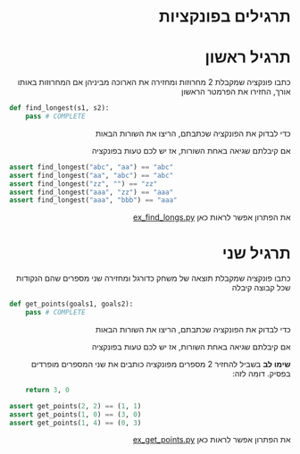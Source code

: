 <div dir="rtl">

תרגילים בפונקציות
================

# תרגיל ראשון 
כתבו פונקציה שמקבלת 2 מחרוזות ומחזירה את הארוכה מביניהן
אם המחרוזות באותו אורך, החזירו את הפרמטר הראשון

<div dir="ltr">

```python
def find_longest(s1, s2):
    pass # COMPLETE
```

</div>
 
 כדי לבדוק את הפונקציה שכתבתם, הריצו את השורות הבאות
 
 אם קיבלתם שגיאה באחת השורות, אז יש לכם טעות בפונקציה
 
<div dir="ltr"> 

```python
assert find_longest("abc", "aa") == "abc"
assert find_longest("aa", "abc") == "abc"
assert find_longest("zz", "") == "zz"
assert find_longest("aaa", "zz") == "aaa"
assert find_longest("aaa", "bbb") == "aaa"
``` 

</div>

את הפתרון אפשר לראות כאן [ex_find_longs.py](./ex_find_longest.py) 


# תרגיל שני 
כתבו פונקציה שמקבלת תוצאה של משחק כדורגל ומחזירה שני מספרים שהם הנקודות שכל קבוצה קיבלה

<div dir="ltr">

```python
def get_points(goals1, goals2):
    pass # COMPLETE
```

</div>

 כדי לבדוק את הפונקציה שכתבתם, הריצו את השורות הבאות

 אם קיבלתם שגיאה באחת השורות, אז יש לכם טעות בפונקציה
 
**שימו לב**
בשביל להחזיר 2 מספרים מפונקציה כותבים את שני 
המספרים מופרדים בפסיק. דומה לזה:

<div dir="ltr">

```python
    return 3, 0
```

</div>

<div dir="ltr"> 

 ```python
assert get_points(2, 2) == (1, 1)
assert get_points(1, 0) == (3, 0)
assert get_points(1, 4) == (0, 3)
``` 

</div>

את הפתרון אפשר לראות כאן [ex_get_points.py](./ex_get_points.py) 

</div>